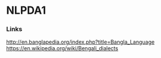 # NLPDA1
### Links

http://en.banglapedia.org/index.php?title=Bangla_Language
https://en.wikipedia.org/wiki/Bengali_dialects
